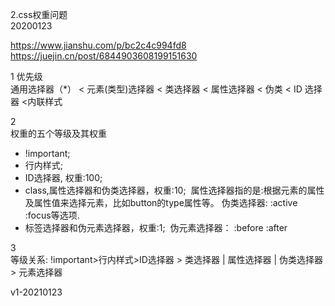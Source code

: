 2.css权重问题  
20200123

https://www.jianshu.com/p/bc2c4c994fd8
https://juejin.cn/post/6844903608199151630

1
优先级  
通用选择器（*） < 元素(类型)选择器 < 类选择器 < 属性选择器 < 伪类 < ID 选择器 <内联样式

2  
权重的五个等级及其权重
* !important; 
* 行内样式; 
* ID选择器, 权重:100; 
* class,属性选择器和伪类选择器，权重:10;   属性选择器指的是:根据元素的属性及属性值来选择元素，比如button的type属性等。  伪类选择器: :active :focus等选项. 
* 标签选择器和伪元素选择器，权重:1;   伪元素选择器： :before :after 

3  
等级关系:
    !important>行内样式>ID选择器 > 类选择器 | 属性选择器 | 伪类选择器 > 元素选择器

v1-20210123